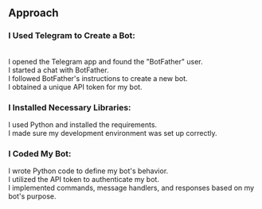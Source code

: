 <h2>Approach</h2>

<h3>I Used Telegram to Create a Bot:</h3><br>
I opened the Telegram app and found the "BotFather" user.<br>
I started a chat with BotFather.<br>
I followed BotFather's instructions to create a new bot.<br>
I obtained a unique API token for my bot.<br>

<h3>I Installed Necessary Libraries:</h3>
I used Python and installed the requirements.<br>
I made sure my development environment was set up correctly.<br>

<h3>I Coded My Bot:</h3>
I wrote Python code to define my bot's behavior.<br>
I utilized the API token to authenticate my bot.<br>
I implemented commands, message handlers, and responses based on my bot's purpose.<br>



